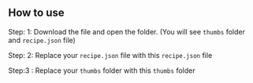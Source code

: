 ## How to use

Step: 1: Download the file and open the folder. (You will see `thumbs` folder and `recipe.json` file)

Step: 2: Replace your `recipe.json` file with this `recipe.json` file

Step:3 : Replace your `thumbs` folder with this `thumbs` folder
